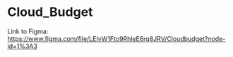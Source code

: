 # Cloud_Budget

Link to Figma: https://www.figma.com/file/LEIvW1Fto9RhleE6rg8JRV/Cloudbudget?node-id=1%3A3

